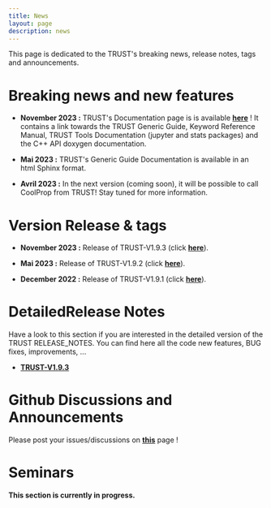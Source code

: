 ```yaml
---
title: News
layout: page
description: news
---
```


This page is dedicated to the TRUST's breaking news, release notes, tags and announcements. 

# Breaking news and new features 

- **November 2023 :** TRUST's Documentation page is is available **[here](https://cea-trust-platform.readthedocs.io/en/latest/)** ! It contains a link towards the TRUST Generic Guide, Keyword Reference Manual, TRUST Tools Documentation (jupyter and stats packages) and the C++ API doxygen documentation.

- **Mai 2023 :** TRUST's Generic Guide Documentation is available in an html Sphinx format.

- **Avril 2023 :** In the next version (coming soon), it will be possible to call CoolProp from TRUST! Stay tuned for more information.

# Version Release & tags

- **November 2023 :** Release of TRUST-V1.9.3 (click **[here](https://github.com/cea-trust-platform/trust-code/releases/tag/v1.9.3)**).

- **Mai 2023 :** Release of TRUST-V1.9.2 (click **[here](https://github.com/cea-trust-platform/trust-code/releases/tag/v1.9.2)**).

- **December 2022 :** Release of TRUST-V1.9.1 (click **[here](https://github.com/cea-trust-platform/trust-code/releases/tag/v1.9.1)**).

# DetailedRelease Notes

Have a look to this section if you are interested in the detailed version of the TRUST RELEASE\_NOTES. You can find here all the code new features, BUG fixes, improvements, ...

- **[TRUST-V1.9.3](RN/v1_9_3.md)**

# Github Discussions and Announcements

Please post your issues/discussions on **[this](https://github.com/cea-trust-platform/trust-code/discussions)** page !

# Seminars

**This section is currently in progress.**
